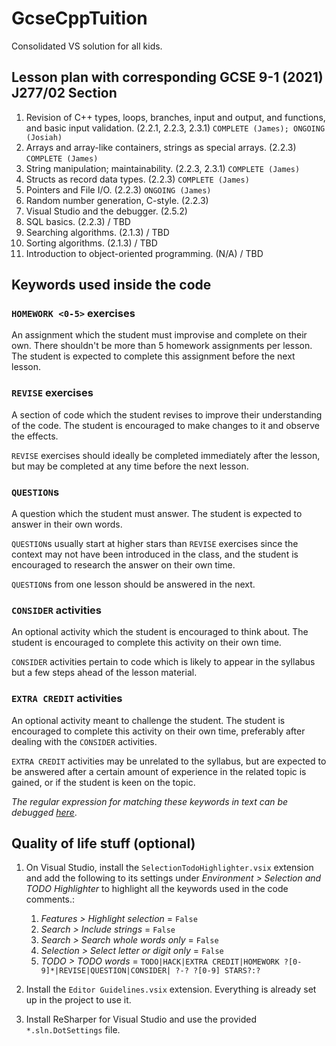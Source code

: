 # GcseCppTuition

Consolidated VS solution for all kids.

## Lesson plan with corresponding GCSE 9-1 (2021) J277/02 Section

1. Revision of C++ types, loops, branches, input and output, and functions, and basic input validation. (2.2.1, 2.2.3, 2.3.1) `COMPLETE (James); ONGOING (Josiah)` 
1. Arrays and array-like containers, strings as special arrays. (2.2.3) `COMPLETE (James)`
1. String manipulation; maintainability. (2.2.3, 2.3.1) `COMPLETE (James)`
1. Structs as record data types. (2.2.3) `COMPLETE (James)`
1. Pointers and File I/O. (2.2.3) `ONGOING (James)`
1. Random number generation, C-style. (2.2.3)
1. Visual Studio and the debugger. (2.5.2)
1. SQL basics. (2.2.3) / TBD
1. Searching algorithms. (2.1.3) / TBD
1. Sorting algorithms. (2.1.3) / TBD
1. Introduction to object-oriented programming. (N/A) / TBD

## Keywords used inside the code

### `HOMEWORK <0-5>` exercises

An assignment which the student must improvise and complete on their own. There shouldn't be more than 5 homework assignments per lesson. The student is expected to complete this assignment before the next lesson.

### `REVISE` exercises

A section of code which the student revises to improve their understanding of the code. The student is encouraged to make changes to it and observe the effects.

`REVISE` exercises should ideally be completed immediately after the lesson, but may be completed at any time before the next lesson.

### `QUESTION`s

A question which the student must answer. The student is expected to answer in their own words. 

`QUESTION`s usually start at higher stars than `REVISE` exercises since the context may not have been introduced in the class, and the student is encouraged to research the answer on their own time. 

`QUESTION`s from one lesson should be answered in the next.

### `CONSIDER` activities

An optional activity which the student is encouraged to think about. The student is encouraged to complete this activity on their own time.

`CONSIDER` activities pertain to code which is likely to appear in the syllabus but a few steps ahead of the lesson material.

### `EXTRA CREDIT` activities

An optional activity meant to challenge the student. The student is encouraged to complete this activity on their own time, preferably after dealing with the `CONSIDER` activities.

`EXTRA CREDIT` activities may be unrelated to the syllabus, but are expected to be answered after a certain amount of experience in the related topic is gained, or if the student is keen on the topic.

*The regular expression for matching these keywords in text can be debugged [here](https://www.debuggex.com/r/lBZe033_m_1584xV)*.

## Quality of life stuff (optional)
1. On Visual Studio, install the `SelectionTodoHighlighter.vsix` extension and add the following to its settings under *Environment > Selection and TODO Highlighter* to highlight all the keywords used in the code comments.:

	1. *Features > Highlight selection* = `False`
	1. *Search > Include strings* = `False`
	1. *Search > Search whole words only* = `False`
	1. *Selection > Select letter or digit only* = `False`
	1. *TODO > TODO words* = `TODO|HACK|EXTRA CREDIT|HOMEWORK ?[0-9]*|REVISE|QUESTION|CONSIDER| ?-? ?[0-9] STARS?:?`

1. Install the `Editor Guidelines.vsix` extension. Everything is already set up in the project to use it.

1. Install ReSharper for Visual Studio and use the provided `*.sln.DotSettings` file.
